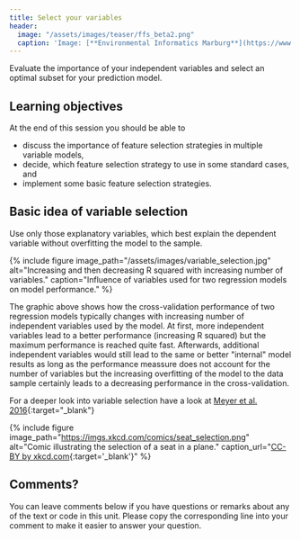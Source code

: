 ```yaml
---
title: Select your variables
header:
  image: "/assets/images/teaser/ffs_beta2.png"
  caption: 'Image: [**Environmental Informatics Marburg**](https://www.uni-marburg.de/en/fb19/disciplines/physisch/environmentalinformatics){:target="_blank"}'
---
```


Evaluate the importance of your independent variables and select an optimal subset for your prediction model.

<!--more-->

## Learning objectives
At the end of this session you should be able to
* discuss the importance of feature selection strategies in multiple variable models,
* decide, which feature selection strategy to use in some standard cases, and
* implement some basic feature selection strategies.


## Basic idea of variable selection
Use only those explanatory variables, which best explain the dependent variable without overfitting the model to the sample.


{% include figure image_path="/assets/images/variable_selection.jpg" alt="Increasing and then decreasing R squared with increasing number of variables." caption="Influence of variables used for two regression models on model performance." %}

The graphic above shows how the cross-validation performance of two regression models typically changes with increasing number of independent variables used by the model. At first, more independent variables lead to a better performance (increasing R squared) but the maximum performance is reached quite fast. Afterwards, additional independent variables would still lead to the same or better "internal" model results as long as the performance meassure does not account for the number of variables but the increasing overfitting of the model to the data sample certainly leads to a decreasing performance in the cross-validation.

For a deeper look into variable selection have a look at [Meyer et al. 2016](https://www.mdpi.com/2072-4292/8/9/732){:target="_blank"}

{% include figure image_path="https://imgs.xkcd.com/comics/seat_selection.png" alt="Comic illustrating the selection of a seat in a plane." caption_url="[CC-BY by xkcd.com](https://xkcd.com/726/){:target='_blank'}" %}


## Comments?
You can leave comments below if you have questions or remarks about any of the text or code in this unit. 
Please copy the corresponding line into your comment to make it easier to answer your question.

<script src="https://utteranc.es/client.js" repo="GeoMOER/moer-mpg-data-analysis" issue-term="moer-mpg-data-analysis_unit07" theme="github-light" crossorigin="anonymous" async> </script> 
